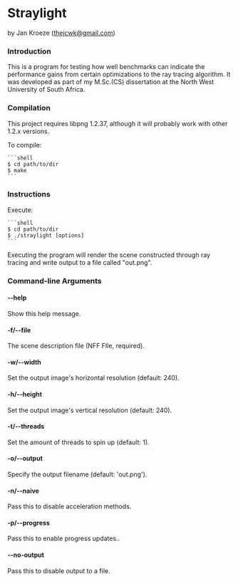 Straylight
====================
by Jan Kroeze (thejcwk@gmail.com)

### Introduction

This is a program for testing how well benchmarks can indicate the performance
gains from certain optimizations to the ray tracing algorithm. It was developed
as part of my M.Sc.(CS) dissertation at the North West University of South
Africa.


### Compilation

This project requires libpng 1.2.37, although it will probably work with
other 1.2.x versions.

To compile:

	```shell
	$ cd path/to/dir
	$ make
	```

### Instructions

Execute:

	```shell
	$ cd path/to/dir
	$ ./straylight [options]
	```

Executing the program will render the scene constructed
through ray tracing and write output to a file called "out.png".

### Command-line Arguments

#### --help
Show this help message.

#### -f/--file
The scene description file (NFF FIle, required).

#### -w/--width
Set the output image's horizontal resolution (default: 240).

#### -h/--height
Set the output image's vertical resolution (default: 240).

#### -t/--threads
Set the amount of threads to spin up (default: 1).

#### -o/--output
Specify the output filename (default: 'out.png').

#### -n/--naive
Pass this to disable acceleration methods.

#### -p/--progress
Pass this to enable progress updates..

#### --no-output
Pass this to disable output to a file.

